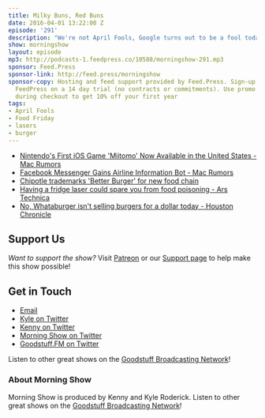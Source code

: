 ```yaml
---
title: Milky Buns, Red Buns
date: 2016-04-01 13:22:00 Z
episode: '291'
description: "We're not April Fools, Google turns out to be a fool today, Chipotle wants to enter another food market, Zap your fridge with a laser, Hot buns - meet Milky Buns, That's a lot of potatoes, Food Friday, and more."
show: morningshow
layout: episode
mp3: http://podcasts-1.feedpress.co/10588/morningshow-291.mp3
sponsor: Feed.Press
sponsor-link: http://feed.press/morningshow
sponsor-copy: Hosting and feed support provided by Feed.Press. Sign-up today and try
  FeedPress on a 14 day trial (no contracts or commitments). Use promo code `morningshow`
  during checkout to get 10% off your first year
tags:
- April Fools
- Food Friday
- lasers
- burger
---
```


* [Nintendo's First iOS Game 'Miitomo' Now Available in the United States - Mac Rumors](http://www.macrumors.com/2016/03/31/miitomo-launches-us-app-store/)
* [Facebook Messenger Gains Airline Information Bot - Mac Rumors](http://www.macrumors.com/2016/03/31/facebook-messenger-gains-airline-information-bot/)
* [Chipotle trademarks 'Better Burger' for new food chain](http://www.cnbc.com/2016/03/30/chipotle-trademarks-better-burger-for-new-food-chain.html)
* [Having a fridge laser could spare you from food poisoning - Ars Technica](http://arstechnica.com/science/2016/03/having-a-fridge-laser-could-spare-you-from-food-poisoning/)
* [No, Whataburger isn't selling burgers for a dollar today - Houston Chronicle](http://www.chron.com/news/strange-weird/article/No-Whataburger-isn-t-selling-burgers-for-a-7215380.php)

## Support Us
*Want to support the show?* Visit [Patreon](http://patreon.com/morningshow) or our [Support page](http://goodstuff.fm/support) to help make this show possible!

## Get in Touch
* [Email](mailto:kyle@goodstuff.fm)
* [Kyle on Twitter](http://twitter.com/dogburps)
* [Kenny on Twitter](http://twitter.com/pizzarobotics)
* [Morning Show on Twitter](http://twitter.com/morningshowam)
* [Goodstuff.FM on Twitter](http://twitter.com/goodstufffm)

Listen to other great shows on the [Goodstuff Broadcasting Network](http://goodstuff.fm/broadcasts)!

### About Morning Show
Morning Show is produced by Kenny and Kyle Roderick. Listen to other great shows on the [Goodstuff Broadcasting Network](http://goodstuff.fm/)!
